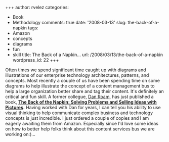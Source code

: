 +++
author: rvelez
categories:
- Book
- Methodology
comments: true
date: '2008-03-13'
slug: the-back-of-a-napkin
tags:
- Amazon
- concepts
- diagrams
- fun
- skill
title: The Back of a Napkin...
url: /2008/03/13/the-back-of-a-napkin
wordpress_id: 22
+++


Often times we spend significant time caught up with diagrams and illustrations of our enterprise technology architectures, patterns, and concepts. Most recently a couple of us have been spending time on some diagrams to help illustrate the concept of a content management bus to help a large organization better share and tag their content. It's definitely an critical and fun skill. A former collegue, [Dan Roam](http://www.digitalroam.com/), has just published a book, [**The Back of the Napkin: Solving Problems and Selling Ideas with Pictures**](http://www.amazon.com/Back-Napkin-Solving-Problems-Pictures/dp/1591841992/ref=pd_bbs_sr_1?ie=UTF8&s=books&qid=1205442740&sr=8-1)**.** Having worked with Dan for years, I can tell you his ability to use visual thinking to help communicate complex business and technology concepts is just incredible. I just ordered a couple of copies and I am eagerly awaiting them from Amazon. Especially since I'd love some ideas on how to better help folks think about this content services bus we are working on:)...
